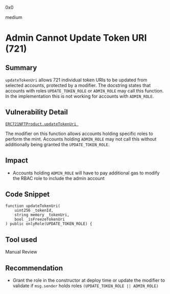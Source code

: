 0x0

medium

# Admin Cannot Update Token URI (721)

## Summary

`updateTokenUri` allows 721 individual token URIs to be updated from selected accounts, protected by a modifier. The docstring states that accounts with roles `UPDATE_TOKEN_ROLE` or `ADMIN_ROLE` may call this function. In the implementation this is not working for accounts with `ADMIN_ROLE`.

## Vulnerability Detail

[`ERC721NFTProduct.updateTokenUri `](https://github.com/sherlock-audit/2022-10-nftport/blob/main/evm-minting-master/contracts/templates/ERC721NFTProduct.sol#L124)

The modifier on this function allows accounts holding specific roles to perform the mint. Accounts holding `ADMIN_ROLE` may not call this without additionally being granted the `UPDATE_TOKEN_ROLE`.

## Impact

- Accounts holding `ADMIN_ROLE` will have to pay additional gas to modify the RBAC role to include the admin account

## Code Snippet

```solidity
function updateTokenUri(
    uint256 _tokenId,
    string memory _tokenUri,
    bool _isFreezeTokenUri
) public onlyRole(UPDATE_TOKEN_ROLE) {
```

## Tool used

Manual Review

## Recommendation

- Grant the role in the constructor at deploy time or update the modifier to validate if `msg.sender` holds roles `(UPDATE_TOKEN_ROLE || ADMIN_ROLE)`
